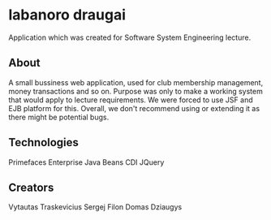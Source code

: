 # labanoro draugai
Application which was created for Software System Engineering lecture. 

## About
A small bussiness web application, used for club membership management, money transactions and so on.
Purpose was only to make a working system that would apply to lecture requirements.
We were forced to use JSF and EJB platform for this.
Overall, we don't recommend using or extending it as there might be potential bugs.

## Technologies
Primefaces
Enterprise Java Beans
CDI
JQuery

## Creators
Vytautas Traskevicius
Sergej Filon
Domas Dziaugys